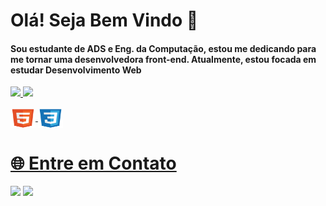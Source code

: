# Olá! Seja Bem Vindo 👋

#### Sou estudante de ADS e Eng. da Computação, estou me dedicando para me tornar uma desenvolvedora front-end. Atualmente, estou focada em estudar Desenvolvimento Web

<div>
  <a href="https://github.com/emillymoitinho">
  <img height="180em" src="https://github-readme-stats.vercel.app/api?username=emillymoitinho&show_icons=true&theme=radical&include_all_commits=true&count_private=true"/>
  <img height="180em" src="https://github-readme-stats.vercel.app/api/top-langs/?username=emillymoitinho&layout=compact&langs_count=16&theme=radical"/>
</div>
<div style="display: inline_block"><br>
  <img align="center" alt="Emilly-HTML" height="30" width="40" src="https://raw.githubusercontent.com/devicons/devicon/master/icons/html5/html5-original.svg">
  <img align="center" alt="Emilly-CSS" height="30" width="40" src="https://raw.githubusercontent.com/devicons/devicon/master/icons/css3/css3-original.svg">
</div>

# 🌐 Entre em Contato
<div> 
  <a href ="mailto:emillysmoitinho@gmail.com"><img src="https://img.shields.io/badge/-Gmail-%23333?style=for-the-badge&logo=gmail&logoColor=white" target="_blank"></a>
  <a href="https://www.linkedin.com/in/emilly-soares-moitinho/" target="_blank"><img src="https://img.shields.io/badge/-LinkedIn-%230077B5?style=for-the-badge&logo=linkedin&logoColor=white" target="_blank"></a>   
</div>



